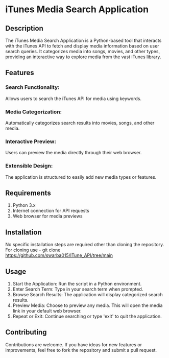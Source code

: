 # iTunes Media Search Application
## Description
The iTunes Media Search Application is a Python-based tool that interacts with the iTunes API to fetch and display media information based on user search queries. It categorizes media into songs, movies, and other types, providing an interactive way to explore media from the vast iTunes library.

## Features
### Search Functionality: 
Allows users to search the iTunes API for media using keywords.
### Media Categorization: 
Automatically categorizes search results into movies, songs, and other media.
### Interactive Preview: 
Users can preview the media directly through their web browser.
### Extensible Design: 
The application is structured to easily add new media types or features.

## Requirements
1. Python 3.x
2. Internet connection for API requests
3. Web browser for media previews
   
## Installation
No specific installation steps are required other than cloning the repository. 
For cloning use - git clone https://github.com/swarba015/ITune_API/tree/main

## Usage
1. Start the Application: Run the script in a Python environment.
2. Enter Search Term: Type in your search term when prompted.
3. Browse Search Results: The application will display categorized search results.
4. Preview Media: Choose to preview any media. This will open the media link in your default web browser.
5. Repeat or Exit: Continue searching or type 'exit' to quit the application.
   
## Contributing
Contributions are welcome. If you have ideas for new features or improvements, feel free to fork the repository and submit a pull request.


